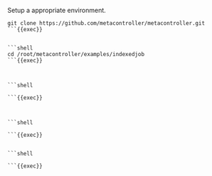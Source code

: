Setup a appropriate environment.
 
```shell
git clone https://github.com/metacontroller/metacontroller.git 
```{{exec}}


```shell
cd /root/metacontroller/examples/indexedjob
```{{exec}}



```shell
 
```{{exec}}



```shell
 
```{{exec}}


```shell
 
```{{exec}}
